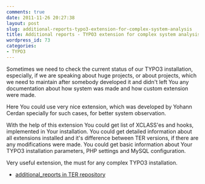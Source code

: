 ```yaml
---
comments: true
date: 2011-11-26 20:27:38
layout: post
slug: additional-reports-typo3-extension-for-complex-system-analysis
title: Additional reports - TYPO3 extension for complex system analysis
wordpress_id: 73
categories:
- TYPO3
---
```


Sometimes we need to check the current status of our TYPO3 installation, especially, if we are speaking about huge projects, or about projects, which we need to maintain after somebody developed it and didn't left You any documentation about how system was made and how custom extension were made.

Here You could use very nice extension, which was developed by Yohann Cerdan specially for such cases, for better system observation.

With the help of this extension You could get list of XCLASS'es and hooks, implemented in Your installation. You could get detailed information about all extensions installed and it's difference between TER versions, if there are any modifications were made. You could get basic information about Your TYPO3 installation parameters, PHP settings and MySQL configuration.

Very useful extension, the must for any complex TYPO3 installation.

* [additional_reports in TER repository](http://typo3.org/extensions/repository/view/additional_reports/current/)
